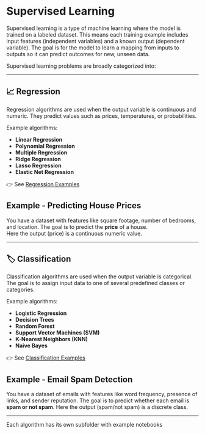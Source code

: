 # Supervised Learning

Supervised learning is a type of machine learning where the model is trained on a labeled dataset. This means each training example includes input features (independent variables) and a known output (dependent variable). The goal is for the model to learn a mapping from inputs to outputs so it can predict outcomes for new, unseen data.

Supervised learning problems are broadly categorized into:

---

## 📈 Regression
Regression algorithms are used when the output variable is continuous and numeric. They predict values such as prices, temperatures, or probabilities.

Example algorithms:
- **Linear Regression**
- **Polynomial Regression**
- **Multiple Regression**
- **Ridge Regression**
- **Lasso Regression**
- **Elastic Net Regression**

👉 See [Regression Examples](./Regression%20examples/README.md)

## **Example - Predicting House Prices** 

You have a dataset with features like square footage, number of bedrooms, and location. The goal is to predict the **price** of a house.  
Here the output (price) is a continuous numeric value.

---

## 🏷️ Classification
Classification algorithms are used when the output variable is categorical. The goal is to assign input data to one of several predefined classes or categories.

Example algorithms:
- **Logistic Regression**
- **Decision Trees**
- **Random Forest**
- **Support Vector Machines (SVM)**
- **K-Nearest Neighbors (KNN)**
- **Naive Bayes**

👉 See [Classification Examples](./Classification%20Examples/README.md)

## **Example - Email Spam Detection**

You have a dataset of emails with features like word frequency, presence of links, and sender reputation. The goal is to predict whether each email is **spam or not spam**. Here the output (spam/not spam) is a discrete class.

---

Each algorithm has its own subfolder with example notebooks
